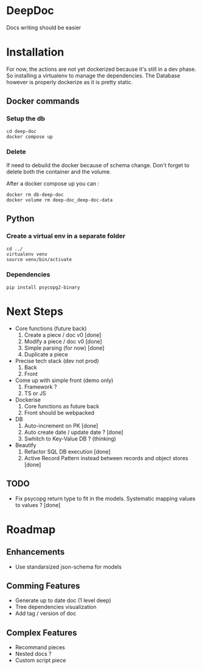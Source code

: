 # DeepDoc
Docs writing should be easier



# Installation
For now, the actions are not yet dockerized because it's still in a dev phase. So installing a virtualenv to manage the dependencies. The Database however is properly dockerize as it is pretty static.

## Docker commands
### Setup the db
```
cd deep-doc
docker compose up
```
### Delete
If need to debuild the docker because of schema change. Don't forget to delete both the container and the volume.

After a docker compose up you can :
```
docker rm db-deep-doc
docker volume rm deep-doc_deep-doc-data
```

## Python 
### Create a virtual env in a separate folder
```
cd ../
virtualenv venv
source venv/bin/activate
```

### Dependencies
```
pip install psycopg2-binary
``` 

# Next Steps
- Core functions (future back)
    1. Create a piece / doc v0 [done]
    2. Modify a piece / doc v0 [done]
    3. Simple parsing (for now) [done]
    4. Duplicate a piece
- Precise tech stack (dev not prod)
    1. Back
    2. Front
- Come up with simple front (demo only)
    1. Framework ?
    2. TS or JS
-  Dockerise
    1. Core functions as future back
    2. Front should be webpacked
- DB
    1. Auto-increment on PK [done]
    2. Auto create date / update date ? [done]
    3. Swhitch to Key-Value DB ? (thinking)
- Beautify
    1. Refactor SQL DB execution [done]
    2. Active Record Pattern instead between records and object stores [done]

## TODO
- Fix psycopg return type to fit in the models. Systematic mapping values to values ? [done]

# Roadmap
## Enhancements
- Use standarsized json-schema for models

## Comming Features
- Generate up to date doc (1 level deep)
- Tree dependencies visualization
- Add tag / version of doc

## Complex Features
- Recommand pieces
- Nested docs ?
- Custom script piece